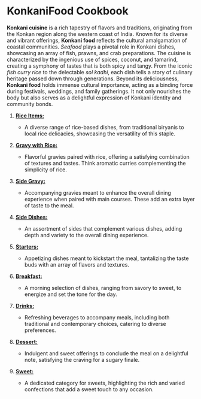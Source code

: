 # KonkaniFood Cookbook

**Konkani cuisine** is a rich tapestry of flavors and traditions, originating from the Konkan region along the western coast of India. Known for its diverse and vibrant offerings, **Konkani food** reflects the cultural amalgamation of coastal communities. *Seafood* plays a pivotal role in Konkani dishes, showcasing an array of fish, prawns, and crab preparations. The cuisine is characterized by the ingenious use of spices, coconut, and tamarind, creating a symphony of tastes that is both spicy and tangy. From the iconic *fish curry rice* to the delectable *sol kadhi*, each dish tells a story of culinary heritage passed down through generations. Beyond its deliciousness, **Konkani food** holds immense cultural importance, acting as a binding force during festivals, weddings, and family gatherings. It not only nourishes the body but also serves as a delightful expression of Konkani identity and community bonds.


1. [**Rice Items:**](./rice_items.md)
   - A diverse range of rice-based dishes, from traditional biryanis to local rice delicacies, showcasing the versatility of this staple.

2. [**Gravy with Rice:**](./gravy_with_rice.md)
   - Flavorful gravies paired with rice, offering a satisfying combination of textures and tastes. Think aromatic curries complementing the simplicity of rice.

3. [**Side Gravy:**](./side_gravy.md)
   - Accompanying gravies meant to enhance the overall dining experience when paired with main courses. These add an extra layer of taste to the meal.

4. [**Side Dishes:**](./side_dishes.md)
   - An assortment of sides that complement various dishes, adding depth and variety to the overall dining experience.

5. [**Starters:**](./starters.md)
   - Appetizing dishes meant to kickstart the meal, tantalizing the taste buds with an array of flavors and textures.

6. [**Breakfast:**](./breakfast.md)
   - A morning selection of dishes, ranging from savory to sweet, to energize and set the tone for the day.

7. [**Drinks:**](./drinks.md)
   - Refreshing beverages to accompany meals, including both traditional and contemporary choices, catering to diverse preferences.

8. [**Dessert:**](./dessert.md)
   - Indulgent and sweet offerings to conclude the meal on a delightful note, satisfying the craving for a sugary finale.

9. [**Sweet:**](./sweet.md)
   - A dedicated category for sweets, highlighting the rich and varied confections that add a sweet touch to any occasion.

<!-- Add more recipes as needed -->
